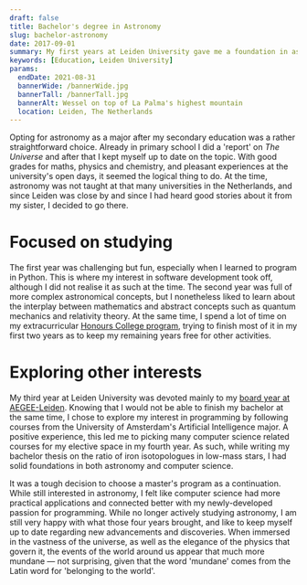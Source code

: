 ```yaml
---
draft: false
title: Bachelor's degree in Astronomy
slug: bachelor-astronomy
date: 2017-09-01
summary: My first years at Leiden University gave me a foundation in astrophysics as well as skills gained from extracurricular activities.
keywords: [Education, Leiden University]
params:
  endDate: 2021-08-31
  bannerWide: /bannerWide.jpg
  bannerTall: /bannerTall.jpg
  bannerAlt: Wessel on top of La Palma's highest mountain
  location: Leiden, The Netherlands
---
```


Opting for astronomy as a major after my secondary education was a rather straightforward choice. Already in primary school I did a 'report' on *The Universe* and after that I kept myself up to date on the topic. With good grades for maths, physics and chemistry, and pleasant experiences at the university's open days, it seemed the logical thing to do. At the time, astronomy was not taught at that many universities in the Netherlands, and since Leiden was close by and since I had heard good stories about it from my sister, I decided to go there.

# Focused on studying
The first year was challenging but fun, especially when I learned to program in Python. This is where my interest in software development took off, although I did not realise it as such at the time. The second year was full of more complex astronomical concepts, but I nonetheless liked to learn about the interplay between mathematics and abstract concepts such as quantum mechanics and relativity theory. At the same time, I spend a lot of time on my extracurricular [Honours College program](/education/honours-college), trying to finish most of it in my first two years as to keep my remaining years free for other activities.

# Exploring other interests
My third year at Leiden University was devoted mainly to my [board year at AEGEE-Leiden](/experience/board-year-at-aegee). Knowing that I would not be able to finish my bachelor at the same time, I chose to explore my interest in programming by following courses from the University of Amsterdam's Artificial Intelligence major. A positive experience, this led me to picking many computer science related courses for my elective space in my fourth year. As such, while writing my bachelor thesis on the ratio of iron isotopologues in low-mass stars, I had solid foundations in both astronomy and computer science.

It was a tough decision to choose a master's program as a continuation. While still interested in astronomy, I felt like computer science had more practical applications and connected better with my newly-developed passion for programming. While no longer actively studying astronomy, I am still very happy with what those four years brought, and like to keep myself up to date regarding new advancements and discoveries. When immersed in the vastness of the universe, as well as the elegance of the physics that govern it, the events of the world around us appear that much more mundane — not surprising, given that the word 'mundane' comes from the Latin word for 'belonging to the world'.
